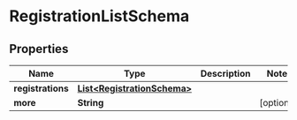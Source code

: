 
# RegistrationListSchema

## Properties
Name | Type | Description | Notes
------------ | ------------- | ------------- | -------------
**registrations** | [**List&lt;RegistrationSchema&gt;**](RegistrationSchema.md) |  | 
**more** | **String** |  |  [optional]



